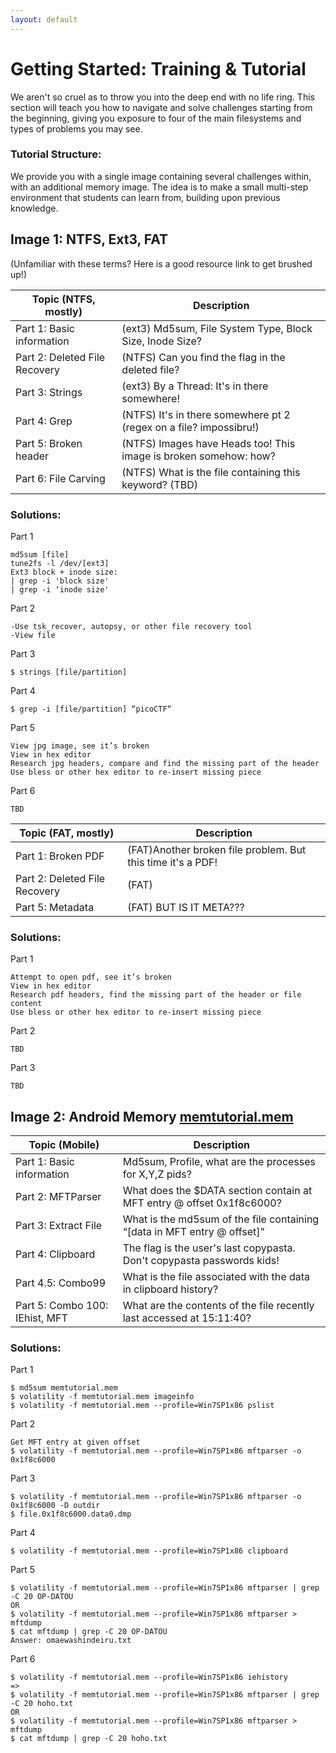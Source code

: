 ```yaml
---
layout: default
---
```


# Getting Started: Training & Tutorial

We aren't so cruel as to throw you into the deep end with no life ring. 
This section will teach you how to navigate and solve challenges starting from the beginning,
giving you exposure to four of the main filesystems and types of problems you may see.


### Tutorial Structure: 

We provide you with a single image containing several challenges within, with an additional memory image. 
The idea is to make a small multi-step environment that students can learn from, building upon previous knowledge.

## Image 1: NTFS, Ext3, FAT

(Unfamiliar with these terms? Here is a good resource link to get brushed up!)

| Topic (NTFS, mostly)          |  Description                                                       |
| ------------                  |-----------------                                                   |
| Part 1: Basic information     | (ext3) Md5sum, File System Type, Block Size, Inode Size?           |
| Part 2: Deleted File Recovery | (NTFS) Can you find the flag in the deleted file?                  |
| Part 3: Strings               | (ext3) By a Thread: It's in there somewhere!                       |
| Part 4: Grep                  | (NTFS) It's in there somewhere pt 2 (regex on a file? impossibru!) |
| Part 5: Broken header         | (NTFS) Images have Heads too! This image is broken somehow: how?   |
| Part 6: File Carving          | (NTFS) What is the file containing this keyword? (TBD)             |

### Solutions:

Part 1

```
md5sum [file]
tune2fs -l /dev/[ext3]
Ext3 block + inode size:
| grep -i 'block size'
| grep -i ‘inode size'
```

Part 2

```
-Use tsk_recover, autopsy, or other file recovery tool
-View file
```

Part 3

`
$ strings [file/partition]
`

Part 4

`
$ grep -i [file/partition] “picoCTF“
`

Part 5

```
View jpg image, see it’s broken
View in hex editor
Research jpg headers, compare and find the missing part of the header
Use bless or other hex editor to re-insert missing piece
```

Part 6

`
TBD
`


| Topic (FAT, mostly)           |  Description                                                       |
| ------------                  |-----------------                                                   |
| Part 1: Broken PDF            | (FAT)Another broken file problem. But this time it's a PDF!        |
| Part 2: Deleted File Recovery | (FAT)                                                              |
| Part 5: Metadata              | (FAT) BUT IS IT META???                                            |


### Solutions:

Part 1

```
Attempt to open pdf, see it’s broken
View in hex editor
Research pdf headers, find the missing part of the header or file content
Use bless or other hex editor to re-insert missing piece
```

Part 2

`
TBD
`

Part 3

`
TBD
`

## Image 2: Android Memory [memtutorial.mem](https://drive.google.com/open?id=1lMeYoRuGCsSjOfiYNUK4ieR8HUIX0elW)

| Topic (Mobile)                |  Description                                                       |
| ------------                  |-----------------                                                   |
| Part 1: Basic information     | Md5sum, Profile, what are the processes for X,Y,Z pids?     |
| Part 2: MFTParser             | What does the $DATA section contain at MFT entry @ offset 0x1f8c6000? |
| Part 3: Extract File          | What is the md5sum of the file containing “[data in MFT entry @ offset]”|
| Part 4: Clipboard             | The flag is the user's last copypasta. Don't copypasta passwords kids!|
| Part 4.5: Combo99             | What is the file associated with the data in clipboard history?   |
| Part 5: Combo 100: IEhist, MFT| What are the contents of the file recently last accessed at 15:11:40?|

### Solutions:

Part 1

```
$ md5sum memtutorial.mem
$ volatility -f memtutorial.mem imageinfo
$ volatility -f memtutorial.mem --profile=Win7SP1x86 pslist
```

Part 2

```
Get MFT entry at given offset
$ volatility -f memtutorial.mem --profile=Win7SP1x86 mftparser -o 0x1f8c6000
```

Part 3

```
$ volatility -f memtutorial.mem --profile=Win7SP1x86 mftparser -o 0x1f8c6000 -D outdir 
$ file.0x1f8c6000.data0.dmp
```

Part 4

`
$ volatility -f memtutorial.mem --profile=Win7SP1x86 clipboard
`

Part 5

```
$ volatility -f memtutorial.mem --profile=Win7SP1x86 mftparser | grep -C 20 OP-DATOU
OR
$ volatility -f memtutorial.mem --profile=Win7SP1x86 mftparser > mftdump
$ cat mftdump | grep -C 20 OP-DATOU
Answer: omaewashindeiru.txt
```

Part 6

```
$ volatility -f memtutorial.mem --profile=Win7SP1x86 iehistory
=>
$ volatility -f memtutorial.mem --profile=Win7SP1x86 mftparser | grep -C 20 hoho.txt
OR
$ volatility -f memtutorial.mem --profile=Win7SP1x86 mftparser > mftdump
$ cat mftdump | grep -C 20 hoho.txt
```
